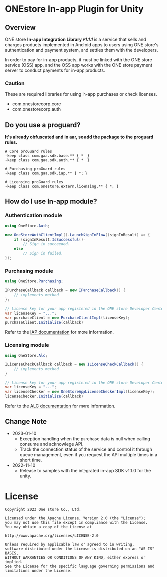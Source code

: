 # ONEstore In-app Plugin for Unity

## Overview

ONE store **In-app Integration Library *v1.1.1*** is a service that sells and charges products implemented in Android apps to users using ONE store's authentication and payment system, and settles them with the developers.

In order to pay for in-app products, it must be linked with the ONE store service (OSS) app, and the OSS app works with the ONE store payment server to conduct payments for in-app products.

### Caution

These are required libraries for using in-app purchases or check licenses.

* com.onestorecorp.core
* com.onestorecorp.auth

## Do you use a proguard?

**It's already obfuscated and in aar, so add the package to the proguard rules.**

```text
# Core proGuard rules
-keep class com.gaa.sdk.base.** { *; }
-keep class com.gaa.sdk.auth.** { *; }

# Purchasing proGuard rules
-keep class com.gaa.sdk.iap.** { *; }

# Licensing proGuard rules
-keep class com.onestore.extern.licensing.** { *; }
```

## How do I use In-app module?

### Authentication module

```csharp
using OneStore.Auth;

new OneStoreAuthClientImpl().LaunchSignInFlow((signInResult) => {
    if (signInResult.IsSuccessful())
        // Sign in succeeded.
    else
        // Sign in failed.
});
```

### Purchasing module

```csharp
using OneStore.Purchasing;

IPurchaseCallback callback = new IPurchaseCallback() {
    // implements method
};

// License key for your app registered in the ONE store Developer Center.
var licenseKey = "...";
var purchaseClient = new PurchaseClientImpl(licenseKey);
purchaseClient.Initialize(callback);
```

Refer to the [IAP documentation](https://dev.onestore.co.kr/wiki/ko/doc/12-unity-sdk-v21-39945904.html) for more information.

### Licensing module

```csharp
using OneStore.Alc;

ILicenseCheckCallback callback = new ILicenseCheckCallback() {
    // implements method
}

// License key for your app registered in the ONE store Developer Center.
var licenseKey = "...";
var licenseChecker = new OneStoreAppLicenseCheckerImpl(licenseKey);
licenseChecker.Initialize(callback);
```

Refer to the [ALC documentation](https://dev.onestore.co.kr/wiki/ko/doc/unity-alc-sdk-v2-39945604.html) for more information.

## Change Note

* 2023-01-10
    * Exception handling when the purchase data is null when calling consume and acknowlege API.
    * Track the connection status of the service and control it through queue management, even if you request the API multiple times in a short time.
* 2022-11-10
    * Release to samples with the integrated in-app SDK v1.1.0 for the unity.
    
# License
```
Copyright 2023 One store Co., Ltd.

Licensed under the Apache License, Version 2.0 (the "License"); 
you may not use this file except in compliance with the License.
You may obtain a copy of the License at

http://www.apache.org/licenses/LICENSE-2.0

Unless required by applicable law or agreed to in writing, 
software distributed under the License is distributed on an "AS IS" BASIS, 
WITHOUT WARRANTIES OR CONDITIONS OF ANY KIND, either express or implied. 
See the License for the specific language governing permissions and
limitations under the License.
```    
